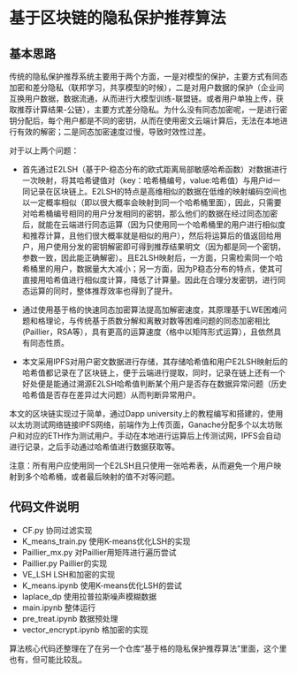 # 基于区块链的隐私保护推荐算法

## 基本思路
  传统的隐私保护推荐系统主要用于两个方面，一是对模型的保护，主要方式有同态加密和差分隐私（联邦学习，共享模型的时候），二是对用户数据的保护（企业间互换用户数据，数据流通，从而进行大模型训练-联盟链。或者用户单独上传，获取推荐计算结果-公链），主要方式差分隐私。为什么没有同态加密呢，一是进行密钥分配后，每个用户都是不同的密钥，从而在使用密文云端计算后，无法在本地进行有效的解密；二是同态加密速度过慢，导致时效性过差。

  对于以上两个问题：

  - 首先通过E2LSH（基于P-稳态分布的欧式距离局部敏感哈希函数）对数据进行一次映射，将其哈希键值对（key：哈希桶编号，value:哈希值）与用户id一同记录在区块链上。E2LSH的特点是高维相似的数据在低维的映射编码空间也以一定概率相似（即以很大概率会映射到同一个哈希桶里面），因此，只需要对哈希桶编号相同的用户分发相同的密钥，那么他们的数据在经过同态加密后，就能在云端进行同态运算（因为只使用同一个哈希桶里的用户进行相似度和推荐计算，且他们很大概率就是相似的用户），然后将运算后的值返回给用户，用户使用分发的密钥解密即可得到推荐结果明文（因为都是同一个密钥，参数一致，因此能正确解密）。且E2LSH映射后，一方面，只需检索同一个哈希桶里的用户，数据量大大减小；另一方面，因为P稳态分布的特点，使其可直接用哈希值进行相似度计算，降低了计算量。因此在合理分发密钥，进行同态运算的同时，整体推荐效率也得到了提升。

  - 通过使用基于格的快速同态加密算法提高加解密速度，其原理基于LWE困难问题和格理论，与传统基于质数分解和离散对数等困难问题的同态加密相比(Paillier，RSA等），具有更高的运算速度（格中以矩阵形式运算），且依然具有同态性质。

  - 本文采用IPFS对用户密文数据进行存储，其存储哈希值和用户E2LSH映射后的哈希值都记录在了区块链上，便于云端进行提取，同时，记录在链上还有一个好处便是能通过溯源E2LSH哈希值判断某个用户是否存在数据异常问题（历史哈希值是否存在差异过大问题）从而判断异常用户。

  本文的区块链实现过于简单，通过Dapp university上的教程编写和搭建的，使用以太坊测试网络链接IPFS网络，前端作为上传页面，Ganache分配多个以太坊账户和对应的ETH作为测试用户。手动在本地进行运算后上传测试网，IPFS会自动进行记录，之后手动通过哈希值进行数据获取等。

  注意：所有用户应使用同一个E2LSH且只使用一张哈希表，从而避免一个用户映射到多个哈希桶，或者最后映射的值不对等问题。

## 代码文件说明

- CF.py 协同过滤实现
- K_means_train.py 使用K-means优化LSH的实现
- Paillier_mx.py 对Paillier用矩阵进行遍历尝试
- Paillier.py Paillier的实现
- VE_LSH LSH和加密的实现
- K_means.ipynb 使用K-means优化LSH的尝试
- laplace_dp 使用拉普拉斯噪声模糊数据
- main.ipynb 整体运行
- pre_treat.ipynb 数据预处理
- vector_encrypt.ipynb 格加密的实现

算法核心代码还整理在了在另一个仓库“基于格的隐私保护推荐算法”里面，这个里也有，但可能比较乱。
